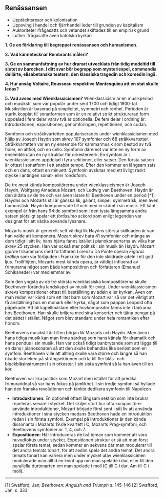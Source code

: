 ## Renässansen
- Upptäcktsresor och kolonisation
- Uppsving i handel och fjärrhandel leder till grunden av kapitalism
- Auktoriteter ifrågasatts och vetandet skiftades till en empirisk grund
- Luther ifrågasatte även katolska kyrkan





**1. Ge en förklaring till begreppet renässansen och humanismen.**

**2. Vad kännetecknar Rembrants måleri?**

**3. Ge en sammanfattning av hur dramat utvecklats från tidig medeltid till slutet av barocken. I ditt svar bör begrepp som mysteriespel, commendia dellárte, elisabetanska teatern, den klassiska tragedin och komedin ingå.**

**4. Hur ansåg Voltaire, Rousseau respektive Montesquieu att en stat skulle ledas?**

**5. Vad avses med Wienklassicismen?**
Wienklassicism är en musikperiod och musikstil som var populär under sent 1700 och tidigt 1800-tal. Musikstilen är baserad på simplicitet, symmetri och renhet. 
Perioden är starkt kopplat till sonatformen som är en relativt strikt strukturerad form  uppdelad i fem delar varav två är optionella. De fem delar i ordning är: Introduktionen, expositionen, genomföringen, repetitionen, och codan.

Symfonin och stråkkvartetten populariserades under wienklassicismen med hjälp av Joseph Haydn som skrev 107 symfonier och 68 stråkkvartetter. Stråkkvartetten var en ny ensemble för kammarmusik som bestod av två fioler, en altfiol, och en cello. Symfonin däremot var inte en ny form av ensemble utan en ny struktur för orkesterverk. En symfoni är i wienklassicismen uppdelad i fyra sektioner, eller satser. Den första satsen är oftast i sonatform i ett snabbt tempo. Efter den kommer en långsam sats och en dans, oftast en minuett. Symfonin avslutas med ett livligt raskt stycke i antingen sonat- eller rondoform.

De tre mest kända kompositörerna under wienklassicismen är Joseph Haydn, Wolfgang Amadeus Mozart, och  Ludwig van Beethoven. Haydn är den äldsta av de tre och var även lärare till Beethoven under en period.[^1] Haydns och Mozarts stil är ganska lik, galant, simpel, symmetrisk, men även humoristisk. Haydn komponerade till och med in skämt i sin musik. Ett känt exempel är från hans 94:de symfoni som i den tysta långsamma andra satsen plötsligt spelar ett *fortissimo* ackord som enligt legenden var designat för att väcka sovande lyssnare.

Mozarts musik är generellt sett väldigt lik Haydns största skillnaden är vad han valde att komponera. Mozart skrev bara 41 symfonier och många av dem tidigt i sitt liv, hans hjärta fanns istället i pianokonserterna av vilka han skrev 25 stycken. Han var också mer politisk i sin musik än Haydn. Mozart gjorde tillsammans med författaren Lorenzo Da Ponte operan *Figaros bröllop* som var förbjuden i Frankrike för den inte skildrade adeln i ett gott ljus. Trollflöjten, Mozarts mest kända opera, är väldigt influerad av frimurarna något som både kompositören och författaren (Emanuel Schikaneder) var medlemmar av.

Som den yngsta av de tre största wienklassiska kompositörerna skulle Beethoven förändra landskapet av musik för evigt. Under wienklassicismen skrevs kompositioner oftast till beställning av adeln eller kyrkan. Även om man redan var känd som ett litet barn som Mozart var så var det viktigt att få anställning hos en monark eller kyrka, något som pappan Leopold ofta påpekade. Att bli kapellmästare eller hovkompositör fanns inte i tankarna hos Beethoven. Han skulle briljera med sina konserter och tjäna pengar på det sättet i stället. Något som blev standard under hela romantiken efter honom.

Beethovens musikstil är till en början lik Mozarts och Haydn. Men även i hans tidiga musik kan man finna särdrag som hans känsla för dramatik och hans pondus i sin musik. Han var också tidigt banbrytande som att lägga till en dans i pianosonaten så att den skulle behandlas lika seriöst som en symfoni. Beethoven ville att allting skulle vara större och längre så han ökade storleken på strängsektionen och la till fler blås- och bleckblåsinstrument i sin orkester. I sin sista symfoni så la han även till en kör.

Beethoven var lika politisk som Mozart men istället för att predika frimurarideal så var hans fokus på jämlikhet. I sin tredje symfoni så hyllade han den franska revolutionen och tänkte dedikera symfonin till Napoleon

- **Introduktionen**: En optionell oftast långsam sektion som inte brukar repeteras senare i stycket. Det skiljer stort hur ofta kompositörer använde introduktioner, Mozart började först sent i sitt liv att använda introduktioner i sina stycken medans Beethoven hade en introduktion redan i sin första symfoni. Exempel på introduktioner är den kända dissonanta i Mozarts 19:de kvartett i C, Mozarts Prag-symfoni, och Beethovens symfonier nr. 1, 4, och 7.
- **Expositionen**: Här introduceras de två teman som kommer att vara huvudfokus under stycket. Expositionen struktur är så att man först spelar första temat, sedan kommer en sekvens där man modulerar till det andra temats tonart, för att sedan spela det andra temat. Det andra temats tonart kan variera men under mycket utav wienklassicimen modulerade man alltid en kvint upp om man spelade i dur, eller till den parallella durtonarten om man spelade i moll (C till G i dur, Am till C i moll).

------
[1] Swafford, Jan; *Beethoven: Anguish and Triumph* s. 145-146
[2] Swafford, Jan, s. 333 
